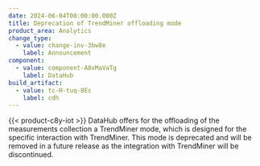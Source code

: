 ```yaml
---
date: 2024-06-04T00:00:00.000Z
title: Deprecation of TrendMiner offloading mode
product_area: Analytics
change_type:
  - value: change-inv-3bw8e
    label: Announcement
component:
  - value: component-A8vMaVaTg
    label: DataHub
build_artifact:
  - value: tc-H-tuq-8Es
    label: cdh
---
```

{{< product-c8y-iot >}} DataHub offers for the offloading of the measurements collection a TrendMiner mode, which is designed for the specific interaction with TrendMiner. This mode is deprecated and will be removed in a future release as the integration with TrendMiner will be discontinued.